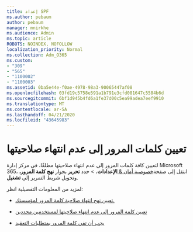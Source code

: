 ```yaml
---
title: إعداد SPF
ms.author: pebaum
author: pebaum
manager: mnirkhe
ms.audience: Admin
ms.topic: article
ROBOTS: NOINDEX, NOFOLLOW
localization_priority: Normal
ms.collection: Adm_O365
ms.custom:
- "309"
- "565"
- "1100002"
- "1100003"
ms.assetid: 0ba5e44e-f0ae-4978-98a3-90065447af08
ms.openlocfilehash: 03fd19c5758e591a1b791e3cfd081647c5584b6d
ms.sourcegitcommit: 6bf1d945b4fd6a1fe37d00c5ea99adea7eef9910
ms.translationtype: MT
ms.contentlocale: ar-SA
ms.lasthandoff: 04/21/2020
ms.locfileid: "43645983"
---
```

# <a name="set-passwords-to-never-expire"></a>تعيين كلمات المرور إلى عدم انتهاء صلاحيتها

لتعيين كافة كلمات المرور إلى عدم انتهاء صلاحيتها مطلقًا، في مركز إدارة Microsoft 365، انتقل إلى صفحة[خصوصية أمان &amp; ](https://portal.office.com/adminportal/home#/settings/security) **الإعدادات.** >  حدد **تحرير** بجوار **نهج كلمة المرور،** وتحويل شريط التمرير إلى **تشغيل**.
  
لمزيد من المعلومات التفصيلية انظر: 

- [تعيين نهج انتهاء صلاحية كلمة المرور لمؤسستك.](https://docs.microsoft.com/office365/admin/manage/set-password-expiration-policy)
  
- [تعيين كلمة المرور إلى عدم انتهاء صلاحيتها لمستخدمين محددين](https://docs.microsoft.com/office365/admin/add-users/set-password-to-never-expire)

- [يجب أن تفي كلمة المرور بمتطلبات التعقيد](https://docs.microsoft.com/windows/security/threat-protection/security-policy-settings/password-must-meet-complexity-requirements)
  